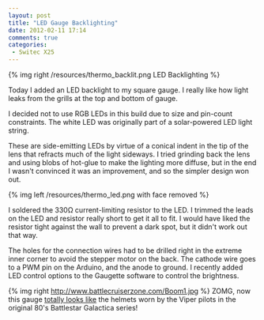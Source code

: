 ```yaml
---
layout: post
title: "LED Gauge Backlighting"
date: 2012-02-11 17:14
comments: true
categories:
 - Switec X25
---
```

{% img right /resources/thermo_backlit.png LED Backlighting %}

Today I added an LED backlight to my square gauge.
I really like how light leaks from the grills at the top 
and bottom of gauge.

I decided not to use RGB LEDs in this build due to size
and pin-count constraints.
The white LED was originally part
of a solar-powered LED light string.

These are side-emitting
LEDs by virtue of a conical indent in the tip of the lens that
refracts much of the light sideways.
I tried grinding back the lens and using blobs of hot-glue to make
the lighting more diffuse, but in the end I wasn't convinced
it was an improvement, and so the simpler design won out.

{% img left /resources/thermo_led.png with face removed %}

I soldered the 330&#8486; current-limiting resistor to the LED.
I trimmed the leads on the LED and resistor really short to get it
all to fit.  I would have liked the resistor tight against
the wall to prevent a dark spot, but it didn't work out that way.

The holes for the connection wires had to be drilled
right in the extreme inner corner to avoid the stepper motor on the back.
The cathode wire goes to a PWM pin on the Arduino, and the anode
to ground.  I recently added LED control options to the Gaugette software
to control the brightness.

{% img right http://www.battlecruiserzone.com/Boom1.jpg %}
ZOMG, now this gauge [totally looks like](http://totallylookslike.icanhascheezburger.com/) the
helmets worn by the Viper pilots in the original 80's
Battlestar Galactica series!
